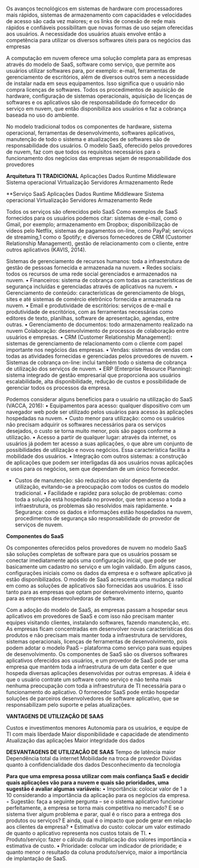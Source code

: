 Os avanços tecnológicos em sistemas de hardware com processadores mais rápidos, sistemas de armazenamento com capacidades e velocidades de acesso são cada vez maiores; e os links de conexão de rede mais rápidos e confiáveis possibilitam que novas formas de uso sejam oferecidas aos usuários. A necessidade dos usuários atuais envolve então a competência para utilizar os diversos softwares úteis para os negócios das empresas

A computação em nuvem oferece uma solução completa para as empresas através do modelo de SaaS, software como serviço, que permite aos usuários utilizar softwares para, por exemplo: e-mail, ferramentas de gerenciamento de escritórios, além de diversos outros sem a necessidade de instalar nada em seus equipamentos. Isso significa que o usuário não compra licenças de softwares. Todos os procedimentos de aquisição de hardware, configuração de sistemas operacionais, aquisição de licenças de softwares e os aplicativos são de responsabilidade do fornecedor do serviço em nuvem, que então disponibiliza aos usuários e faz a cobrança baseada no uso do ambiente.

No modelo tradicional todos os componentes de hardware, sistema operacional, ferramentas de desenvolvimento, softwares aplicativos, manutenção de todo o sistema e atualizações de softwares são de responsabilidade dos usuários. O modelo SaaS, oferecido pelos provedores de nuvem, faz com que todos os requisitos necessários para o funcionamento dos negócios das empresas sejam de responsabilidade dos provedores

**Arquitetura TI TRADICIONAL** 
Aplicações 
Dados 
Runtime 
Middleware
Sistema operacional 
Virtualização 
Servidores 
Armazenamento 
Rede

**Serviço SaaS
Aplicações 
Dados 
Runtime 
Middleware 
Sistema operacional 
Virtualização 
Servidores 
Armazenamento 
Rede

Todos os serviços são oferecidos pelo SaaS
Como exemplos de SaaS fornecidos para os usuários podemos citar: sistemas de e-mail, como o Gmail, por exemplo; armazenamento em Dropbox; disponibilização de vídeos pelo Netflix, sistemas de pagamentos on-line, como PayPal; serviços de streaming,1 como o Spotify; e diversos fornecedores de CRM (Customer Relationship Management), gestão de relacionamento com o cliente, entre outros aplicativos (KAVIS, 2014).

Sistemas de gerenciamento de recursos humanos: toda a infraestrutura de gestão de pessoas fornecida e armazenada na nuvem.
• Redes sociais: todos os recursos de uma rede social gerenciados
e armazenados na nuvem.
• Financeiros: sistema de cobrança com todas as características de
segurança incluídas e gerenciadas através de aplicativos na nuvem.
• Gerenciamento de conteúdo: características de gerenciamento
de blogs, sites e até sistemas de comércio eletrônico fornecida e
armazenada na nuvem.
• Email e produtividade de escritórios: serviços de e-mail e produtividade de escritórios, com as ferramentas necessárias como
editores de texto, planilhas, software de apresentação, agendas,
entre outras.
• Gerenciamento de documentos: todo armazenamento realizado
na nuvem
Colaboração: desenvolvimento de processos de colaboração entre usuários e empresas.
• CRM (Customer Relationship Management): sistemas de gerenciamento de relacionamento com o cliente com papel importante
nos negócios das empresas.
• Vendas: sistemas de vendas com todas as atividades fornecidas
e gerenciadas pelos provedores de nuvem.
• Sistemas de cobrança on-line: inclui também todo o sistema de
cobrança de utilização dos serviços de nuvem.
• ERP (Enterprise Resource Planning): sistema integrado de gestão empresarial que proporciona aos usuários escalabilidade, alta
disponibilidade, redução de custos e possibilidade de gerenciar
todos os processos da empresa. 

Podemos considerar alguns benefícios para o usuário na utilização
do SaaS (VACCA, 2016):
• Equipamentos para acesso: qualquer dispositivo com um navegador web pode ser utilizado pelos usuários para acesso às aplicações hospedadas na nuvem.
• Custo menor para utilização: como os usuários não precisam adquirir os softwares necessários para os serviços desejados, o custo se torna muito menor, pois são pagos conforme a utilização.
• Acesso a partir de qualquer lugar: através da internet, os usuários já podem ter acesso a suas aplicações, o que abre um conjunto de possibilidades de utilização e novos negócios. Essa característica facilita a mobilidade dos usuários.
• Integração com outros sistemas: a construção de aplicações que
podem ser interligadas dá aos usuários novas aplicações e usos
para os negócios, sem que dependam de um único fornecedor.
- Custos de manutenção: são reduzidos ao valor dependente da
utilização, evitando-se a preocupação com todos os custos do
modelo tradicional.
• Facilidade e rapidez para solução de problemas: como toda a
solução está hospedada no provedor, que tem acesso a toda a
infraestrutura, os problemas são resolvidos mais rapidamente.
• Segurança: como os dados e informações estão hospedados na
nuvem, procedimentos de segurança são responsabilidade do
provedor de serviços de nuvem.

**Componentes do SaaS**

Os componentes oferecidos pelos provedores de nuvem no modelo SaaS são soluções completas de software para que os usuários possam se conectar imediatamente após uma configuração inicial, que pode ser basicamente um cadastro no serviço e um login validado. Em alguns casos, configurações iniciais como os dados da empresa e o software aplicativo já estão disponibilizados. O modelo de SaaS acrescenta uma mudança radical em como as soluções de aplicativos são fornecidas aos usuários. E isso tanto para as empresas que optam por desenvolvimento interno, quanto para as empresas desenvolvedoras de software.

Com a adoção do modelo de SaaS, as empresas passam a hospedar seus aplicativos em provedores de SaaS e com isso não precisam manter equipes visitando clientes, instalando softwares, fazendo manutenção, etc. As empresas ficam concentradas em desenvolver novas características dos produtos e não precisam mais manter toda a infraestrutura de servidores, sistemas operacionais, licenças de ferramentas de desenvolvimento, pois podem adotar o modelo PaaS – plataforma como serviço para suas equipes de desenvolvimento. Os componentes de SaaS são os diversos softwares aplicativos oferecidos aos usuários, e um provedor de SaaS pode ser uma empresa que mantém toda a infraestrutura de um data center e que hospeda diversas aplicações desenvolvidas por outras empresas. A ideia é que o usuário contrate um software como serviço e não tenha mais nenhuma preocupação com toda a infraestrutura de TI necessária para o funcionamento do aplicativo. O fornecedor SaaS pode então hospedar soluções de parceiros desenvolvedores de software aplicativo, que se responsabilizam pelo suporte e pelas atualizações.


**VANTAGENS DE UTILIZAÇÃO DE SAAS**

Custos e investimentos menores
Autonomia para os usuários, e equipe de TI com mais liberdade
Maior disponibilidade e capacidade de atendimento
Atualização das aplicações
Maior integridade dos dados

**DESVANTAGENS DE UTILIZAÇÃO DE SAAS**
Tempo de latência maior
Dependência total da internet
Mobilidade na troca de provedor
Dúvidas quanto à confidencialidade dos dados
Desconhecimento da tecnologia

**Para que uma empresa possa utilizar com mais confiança SaaS e
decidir quais aplicações vão para a nuvem e quais são prioridades, uma
sugestão é avaliar algumas variáveis:**
• Importância: colocar valor de 1 a 10 considerando a importância
da aplicação para os negócios da empresa.
◦ Sugestão: faça a seguinte pergunta – se o sistema aplicativo
funcionar perfeitamente, a empresa se torna mais competitiva
no mercado? E se o sistema tiver algum problema e parar, qual
é o risco para a entrega dos produtos ou serviços? E ainda,
qual é o impacto que pode gerar em relação aos clientes da
empresa?
• Estimativa do custo: colocar um valor estimado de quanto o aplicativo representa nos custos totais de TI.
• Produto/serviço: fazer o cálculo da multiplicação dos valores importância × estimativa de custo.
• Prioridade: colocar um indicador de prioridade; e quanto menor
o resultado da coluna produto/serviço, maior a importância de
implantação de SaaS.